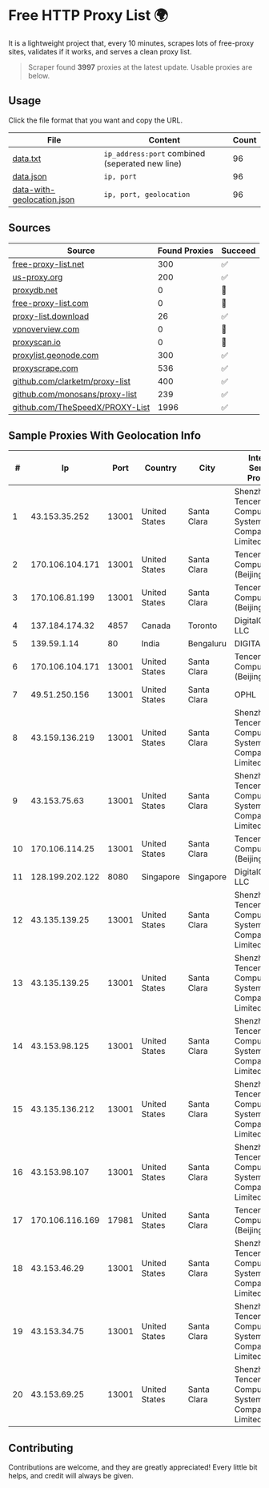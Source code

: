 
# Free HTTP Proxy List 🌍

It is a lightweight project that, every 10 minutes, scrapes lots of free-proxy sites, validates if it works, and serves a clean proxy list.


> Scraper found **3997** proxies at the latest update. Usable proxies are below.

## Usage

Click the file format that you want and copy the URL.


|File|Content|Count|
|----|-------|-----|
|[data.txt](https://raw.githubusercontent.com/themiralay/Proxy-List-World/master/data.txt)|`ip_address:port` combined (seperated new line)|96|
|[data.json](https://raw.githubusercontent.com/themiralay/Proxy-List-World/master/data.json)|`ip, port`|96|
|[data-with-geolocation.json](https://raw.githubusercontent.com/themiralay/Proxy-List-World/master/data-with-geolocation.json)|`ip, port, geolocation`|96|

## Sources

|Source|Found Proxies|Succeed|
|------|-------------|-------|
|[free-proxy-list.net](https://free-proxy-list.net)|300|✅|
|[us-proxy.org](https://www.us-proxy.org)|200|✅|
|[proxydb.net](http://proxydb.net)|0|🚫|
|[free-proxy-list.com](https://free-proxy-list.com/?page=&port=&type%5B%5D=http&type%5B%5D=https&up_time=0&search=Search)|0|🚫|
|[proxy-list.download](https://www.proxy-list.download/HTTP)|26|✅|
|[vpnoverview.com](https://vpnoverview.com/privacy/anonymous-browsing/free-proxy-servers)|0|🚫|
|[proxyscan.io](https://www.proxyscan.io)|0|🚫|
|[proxylist.geonode.com](https://proxylist.geonode.com/api/proxy-list?limit=300&page=1&sort_by=lastChecked&sort_type=desc&protocols=http,https)|300|✅|
|[proxyscrape.com](https://api.proxyscrape.com/v2/?request=displayproxies&protocol=http&timeout=10000&country=all&ssl=all&anonymity=all)|536|✅|
|[github.com/clarketm/proxy-list](https://raw.githubusercontent.com/clarketm/proxy-list/master/proxy-list-raw.txt)|400|✅|
|[github.com/monosans/proxy-list](https://raw.githubusercontent.com/monosans/proxy-list/main/proxies/http.txt)|239|✅|
|[github.com/TheSpeedX/PROXY-List](https://raw.githubusercontent.com/TheSpeedX/PROXY-List/master/http.txt)|1996|✅|


## Sample Proxies With Geolocation Info

|#|Ip|Port|Country|City|Internet Service Provider|
|-|--|----|-------|----|-------------------------|
|1|43.153.35.252|13001|United States|Santa Clara|Shenzhen Tencent Computer Systems Company Limited|
|2|170.106.104.171|13001|United States|Santa Clara|Tencent Cloud Computing (Beijing) Co|
|3|170.106.81.199|13001|United States|Santa Clara|Tencent Cloud Computing (Beijing) Co|
|4|137.184.174.32|4857|Canada|Toronto|DigitalOcean, LLC|
|5|139.59.1.14|80|India|Bengaluru|DIGITALOCEAN|
|6|170.106.104.171|13001|United States|Santa Clara|Tencent Cloud Computing (Beijing) Co|
|7|49.51.250.156|13001|United States|Santa Clara|OPHL|
|8|43.159.136.219|13001|United States|Santa Clara|Shenzhen Tencent Computer Systems Company Limited|
|9|43.153.75.63|13001|United States|Santa Clara|Shenzhen Tencent Computer Systems Company Limited|
|10|170.106.114.25|13001|United States|Santa Clara|Tencent Cloud Computing (Beijing) Co|
|11|128.199.202.122|8080|Singapore|Singapore|DigitalOcean, LLC|
|12|43.135.139.25|13001|United States|Santa Clara|Shenzhen Tencent Computer Systems Company Limited|
|13|43.135.139.25|13001|United States|Santa Clara|Shenzhen Tencent Computer Systems Company Limited|
|14|43.153.98.125|13001|United States|Santa Clara|Shenzhen Tencent Computer Systems Company Limited|
|15|43.135.136.212|13001|United States|Santa Clara|Shenzhen Tencent Computer Systems Company Limited|
|16|43.153.98.107|13001|United States|Santa Clara|Shenzhen Tencent Computer Systems Company Limited|
|17|170.106.116.169|17981|United States|Santa Clara|Tencent Cloud Computing (Beijing) Co|
|18|43.153.46.29|13001|United States|Santa Clara|Shenzhen Tencent Computer Systems Company Limited|
|19|43.153.34.75|13001|United States|Santa Clara|Shenzhen Tencent Computer Systems Company Limited|
|20|43.153.69.25|13001|United States|Santa Clara|Shenzhen Tencent Computer Systems Company Limited|



## Contributing

Contributions are welcome, and they are greatly appreciated! Every
little bit helps, and credit will always be given.

